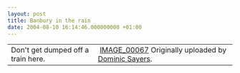 ```yaml
---
layout: post
title: Banbury in the rain
date: 2004-08-10 16:14:46.000000000 +01:00
---
```

<table>	<tr>		<!-- Your Description -->		<td>Don't get dumped off a train here.</td>		<!-- The Image &amp; -->		<!-- Image Title, Uploaded by -->		<td>			<a href="http://www.flickr.com/photo.gne?id=172210" title="photo sharing"><img src="http://www.flickr.com/photos/172210_m.jpg" alt=""/></a>
							<a href="http://www.flickr.com/photo.gne?id=172210">IMAGE_00067</a>
			Originally uploaded by 			<a href="http://www.flickr.com/people/dominicsayers/">Dominic Sayers</a>.					</td>	</tr></table>
